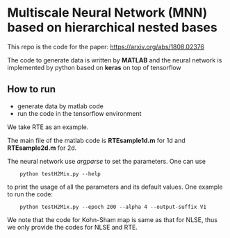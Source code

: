 # Multiscale Neural Network (MNN) based on hierarchical nested bases
This repo is the code for the paper: https://arxiv.org/abs/1808.02376

The code to generate data is written by __MATLAB__ and the neural network is implemented by python based on __keras__ on top of tensorflow

## How to run
- generate data by matlab code
- run the code in the tensorflow environment 

We take RTE as an example.

The main file of the matlab code is __RTEsample1d.m__ for 1d and __RTEsample2d.m__ for 2d.

The neural network use _argparse_ to set the parameters. One can use 
```
	python testH2Mix.py --help  
```
to print the usage of all the parameters and its default values.
One example to run the code:
```
	python testH2Mix.py --epoch 200 --alpha 4 --output-suffix V1
```

We note that the code for Kohn-Sham map is same as that for NLSE, thus we only provide the codes for NLSE and RTE.
